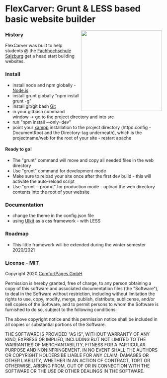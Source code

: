 # FlexCarver: Grunt & LESS based basic website builder

<img align="right" width="260" src="https://comfortpages.com/media/logo/thumbnail/FlexCarverLogo_V1.0.svg">

### History

FlexCarver was built to help students @ the [Fachhochschule Salzburg](https://www.fh-salzburg.ac.at/) get a head start building websites.


### Install

- install node and npm globally - [Node.js](https://nodejs.org/en/)
- install grunt globally "npm install grunt -g"
- install git/git bash [Git](https://git-scm.com/downloads)
- in your gitbash command window -> go to the project directory and into src
- run "npm install --only=dev"
- point your [xampp](https://www.apachefriends.org/de/index.html) installation to the project directory (httpd.config - DocumentRoot and the Directory-tag underneath), which is the projectname/web for the root of your site - restart apache

#### Ready to go!
- The "grunt" command will move and copy all needed files in the web directory
- Use "grunt" command for development mode
- Make sure to reload your site once after the first dev build - this will activate the auto-reload script
- Use "grunt --prod=t" for production mode - upload the  web directory contents into the root of your website


### Documentation

- change the theme in the config.json file
- using [UIkit](https://getuikit.com/docs/introduction) as a css framework - with LESS

### Roadmap

- This little framework will be extended during the winter semester 2020/2021 

### License - MIT

Copyright 2020 [ComfortPages GmbH](https://comfortpages.com)

Permission is hereby granted, free of charge, to any person obtaining a copy of this software and associated documentation files (the "Software"), to deal in the Software without restriction, including without limitation the rights to use, copy, modify, merge, publish, distribute, sublicense, and/or sell copies of the Software, and to permit persons to whom the Software is furnished to do so, subject to the following conditions:

The above copyright notice and this permission notice shall be included in all copies or substantial portions of the Software.

THE SOFTWARE IS PROVIDED "AS IS", WITHOUT WARRANTY OF ANY KIND, EXPRESS OR IMPLIED, INCLUDING BUT NOT LIMITED TO THE WARRANTIES OF MERCHANTABILITY, FITNESS FOR A PARTICULAR PURPOSE AND NONINFRINGEMENT. IN NO EVENT SHALL THE AUTHORS OR COPYRIGHT HOLDERS BE LIABLE FOR ANY CLAIM, DAMAGES OR OTHER LIABILITY, WHETHER IN AN ACTION OF CONTRACT, TORT OR OTHERWISE, ARISING FROM, OUT OF OR IN CONNECTION WITH THE SOFTWARE OR THE USE OR OTHER DEALINGS IN THE SOFTWARE.
